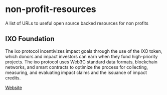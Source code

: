 # non-profit-resources
A list of URLs to useful open source backed resources for non profits

## IXO Foundation

The ixo protocol incentivizes impact goals through the use of the IXO token, which donors and impact investors can earn when they fund high-priority projects. The ixo protocol uses Web3C standard data formats, blockchain networks, and smart contracts to optimize the process for collecting, measuring, and evaluating impact claims and the issuance of impact credits.

[Website](http://ixo.foundation/)

